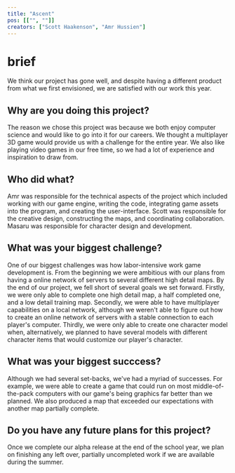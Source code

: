 ```yaml
---
title: "Ascent"
pos: [["", ""]]
creators: ["Scott Haakenson", "Amr Hussien"]
---
```


# brief
We think our project has gone well, and despite having a different product from what we first envisioned, we are satisfied with our work this year.

## Why are you doing this project?
The reason we chose this project was because we both enjoy computer science and would like to go into it for our careers. We thought a multiplayer 3D game would provide us with a challenge for the entire year. We also like playing video games in our free time, so we had a lot of experience and inspiration to draw from.

## Who did what?
Amr was responsible for the technical aspects of the project which included working with our game engine, writing the code, integrating game assets into the program, and creating the user-interface. Scott was responsible for the creative design, constructing the maps, and coordinating collaboration. Masaru was responsible for character design and development.

## What was your biggest challenge?
One of our biggest challenges was how labor-intensive work game development is. From the beginning we were ambitious with our plans from having a online network of servers to several different high detail maps. By the end of our project, we fell short of several goals we set forward. Firstly, we were only able to complete one high detail map, a half completed one, and a low detail training map. Secondly, we were able to have multiplayer capabilities on a local network, although we weren't able to figure out how to create an online network of servers with a stable connection to each player's computer. Thirdly, we were only able to create one character model when, alternatively, we planned to have several models with different character items that would customize our player's character.

## What was your biggest succcess?
Although we had several set-backs, we've had a myriad of successes. For example, we were able to create a game that could run on most middle-of-the-pack computers with our game's being graphics far better than we planned. We also produced a map that exceeded our expectations with another map partially complete.

## Do you have any future plans for this project?
Once we complete our alpha release at the end of the school year, we plan on finishing any left over, partially uncompleted work if we are available during the summer. 